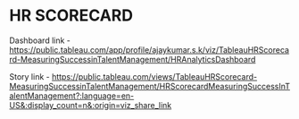# HR SCORECARD

Dashboard link - https://public.tableau.com/app/profile/ajaykumar.s.k/viz/TableauHRScorecard-MeasuringSuccessinTalentManagement/HRAnalyticsDashboard

Story link - https://public.tableau.com/views/TableauHRScorecard-MeasuringSuccessinTalentManagement/HRScorecardMeasuringSuccessInTalentManagement?:language=en-US&:display_count=n&:origin=viz_share_link
